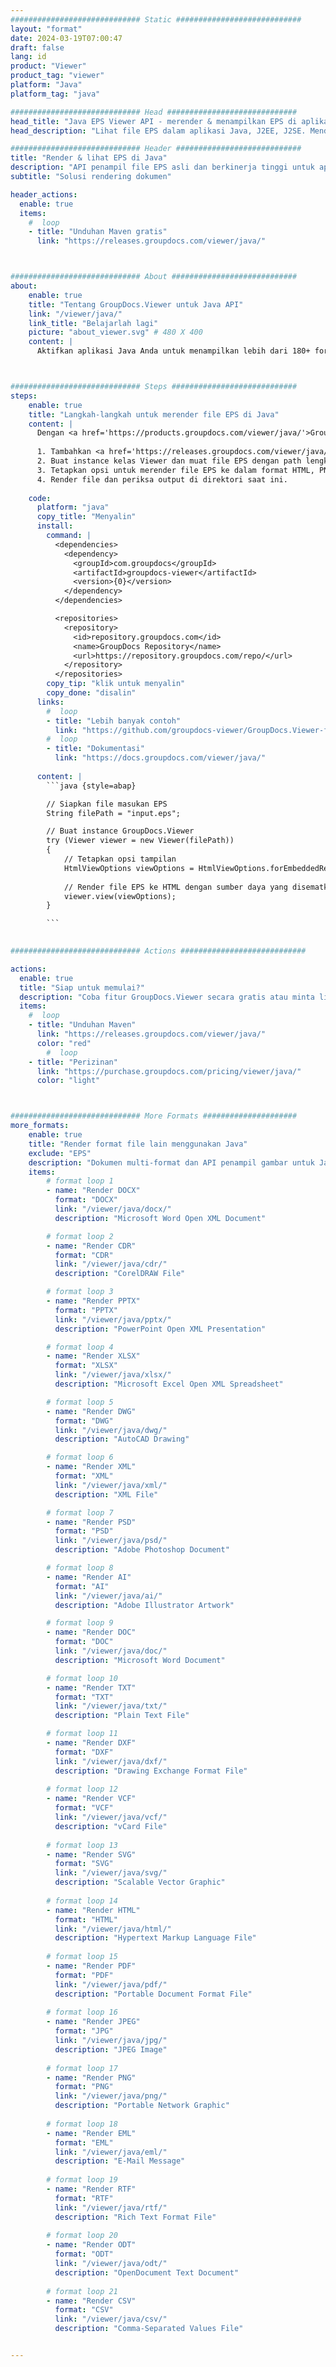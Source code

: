 ```yaml
---
############################# Static ############################
layout: "format"
date: 2024-03-19T07:00:47
draft: false
lang: id
product: "Viewer"
product_tag: "viewer"
platform: "Java"
platform_tag: "java"

############################# Head #############################
head_title: "Java EPS Viewer API - merender & menampilkan EPS di aplikasi Java"
head_description: "Lihat file EPS dalam aplikasi Java, J2EE, J2SE. Mendukung melihat 180+ format file dokumen dan gambar dalam mode HTML, PDF atau gambar dengan fitur-fitur canggih untuk mengelola opsi tampilan dokumen."

############################# Header ############################
title: "Render & lihat EPS di Java" 
description: "API penampil file EPS asli dan berkinerja tinggi untuk aplikasi berbasis Java, J2EE dan J2SE, mendukung berbagai fitur tambahan untuk menyesuaikan tampilan format dokumen keluaran." 
subtitle: "Solusi rendering dokumen" 

header_actions:
  enable: true
  items:
    #  loop
    - title: "Unduhan Maven gratis"
      link: "https://releases.groupdocs.com/viewer/java/"



############################# About ############################
about:
    enable: true
    title: "Tentang GroupDocs.Viewer untuk Java API"
    link: "/viewer/java/"
    link_title: "Belajarlah lagi"
    picture: "about_viewer.svg" # 480 X 400
    content: |
      Aktifkan aplikasi Java Anda untuk menampilkan lebih dari 180+ format file dalam mode HTML, PDF, atau gambar menggunakan GroupDocs.Viewer untuk Java API tanpa menginstal perangkat lunak tambahan apa pun; seperti Microsoft Office, Apache Open Office, Adobe Acrobat Reader dll. Pengembang dapat dengan mudah melihat semua gambar dan jenis dokumen populer termasuk Microsoft Office, OpenDocument, HTML, PDF, Archive, Diagram, Photoshop, AutoCAD dan format bahasa pemrograman di dalam aplikasi Java dengan rendering cepat dan kualitas tertinggi.



############################# Steps ############################
steps:
    enable: true
    title: "Langkah-langkah untuk merender file EPS di Java" 
    content: |
      Dengan <a href='https://products.groupdocs.com/viewer/java/'>GroupDocs.Viewer</a> Anda dapat merender EPS ke HTML, JPEG, PNG, atau PDF dalam beberapa langkah.
      
      1. Tambahkan <a href='https://releases.groupdocs.com/viewer/java/'>GroupDocs.Viewer untuk Java</a> sebagai dependensi pada proyek Anda. 
      2. Buat instance kelas Viewer dan muat file EPS dengan path lengkap.  
      3. Tetapkan opsi untuk merender file EPS ke dalam format HTML, PNG, JPEG, atau PDF. 
      4. Render file dan periksa output di direktori saat ini. 
   
    code:
      platform: "java"
      copy_title: "Menyalin"
      install:
        command: |
          <dependencies>
            <dependency>
              <groupId>com.groupdocs</groupId>
              <artifactId>groupdocs-viewer</artifactId>
              <version>{0}</version>
            </dependency>
          </dependencies>

          <repositories>
            <repository>
              <id>repository.groupdocs.com</id>
              <name>GroupDocs Repository</name>
              <url>https://repository.groupdocs.com/repo/</url>
            </repository>
          </repositories>
        copy_tip: "klik untuk menyalin"
        copy_done: "disalin"
      links:
        #  loop
        - title: "Lebih banyak contoh"
          link: "https://github.com/groupdocs-viewer/GroupDocs.Viewer-for-Java"
        #  loop
        - title: "Dokumentasi"
          link: "https://docs.groupdocs.com/viewer/java/"
          
      content: |
        ```java {style=abap}

        // Siapkan file masukan EPS
        String filePath = "input.eps";

        // Buat instance GroupDocs.Viewer
        try (Viewer viewer = new Viewer(filePath))
        {
            // Tetapkan opsi tampilan
            HtmlViewOptions viewOptions = HtmlViewOptions.forEmbeddedResources();
                
            // Render file EPS ke HTML dengan sumber daya yang disematkan
            viewer.view(viewOptions);
        }

        ```
            

############################# Actions ############################

actions:
  enable: true
  title: "Siap untuk memulai?"
  description: "Coba fitur GroupDocs.Viewer secara gratis atau minta lisensi"
  items:
    #  loop
    - title: "Unduhan Maven"
      link: "https://releases.groupdocs.com/viewer/java/"
      color: "red"
        #  loop
    - title: "Perizinan"
      link: "https://purchase.groupdocs.com/pricing/viewer/java/"
      color: "light"



############################# More Formats #####################
more_formats:
    enable: true
    title: "Render format file lain menggunakan Java"
    exclude: "EPS"
    description: "Dokumen multi-format dan API penampil gambar untuk Java. Lihat beberapa format file populer di bawah ini tanpa pemirsa eksternal."
    items: 
        # format loop 1
        - name: "Render DOCX"
          format: "DOCX"
          link: "/viewer/java/docx/"
          description: "Microsoft Word Open XML Document" 

        # format loop 2
        - name: "Render CDR" 
          format: "CDR"
          link: "/viewer/java/cdr/"
          description: "CorelDRAW File" 

        # format loop 3
        - name: "Render PPTX"
          format: "PPTX"
          link: "/viewer/java/pptx/"
          description: "PowerPoint Open XML Presentation" 

        # format loop 4
        - name: "Render XLSX"
          format: "XLSX"
          link: "/viewer/java/xlsx/"
          description: "Microsoft Excel Open XML Spreadsheet" 

        # format loop 5
        - name: "Render DWG"
          format: "DWG"
          link: "/viewer/java/dwg/"
          description: "AutoCAD Drawing"

        # format loop 6
        - name: "Render XML"
          format: "XML"
          link: "/viewer/java/xml/"
          description: "XML File"

        # format loop 7
        - name: "Render PSD"
          format: "PSD"
          link: "/viewer/java/psd/"
          description: "Adobe Photoshop Document"

        # format loop 8
        - name: "Render AI"
          format: "AI"
          link: "/viewer/java/ai/"
          description: "Adobe Illustrator Artwork"

        # format loop 9
        - name: "Render DOC"
          format: "DOC"
          link: "/viewer/java/doc/"
          description: "Microsoft Word Document" 

        # format loop 10
        - name: "Render TXT" 
          format: "TXT"
          link: "/viewer/java/txt/"
          description: "Plain Text File" 

        # format loop 11
        - name: "Render DXF" 
          format: "DXF"
          link: "/viewer/java/dxf/"
          description: "Drawing Exchange Format File"  
          
        # format loop 12
        - name: "Render VCF"
          format: "VCF"
          link: "/viewer/java/vcf/"
          description: "vCard File"  
              
        # format loop 13
        - name: "Render SVG"
          format: "SVG"
          link: "/viewer/java/svg/"
          description: "Scalable Vector Graphic" 
          
        # format loop 14
        - name: "Render HTML"
          format: "HTML"
          link: "/viewer/java/html/"
          description: "Hypertext Markup Language File" 
          
        # format loop 15
        - name: "Render PDF"
          format: "PDF"
          link: "/viewer/java/pdf/"
          description: "Portable Document Format File"
          
        # format loop 16
        - name: "Render JPEG"
          format: "JPG"
          link: "/viewer/java/jpg/"
          description: "JPEG Image"
          
        # format loop 17
        - name: "Render PNG"
          format: "PNG"
          link: "/viewer/java/png/"
          description: "Portable Network Graphic" 
          
        # format loop 18
        - name: "Render EML"
          format: "EML"
          link: "/viewer/java/eml/"
          description: "E-Mail Message" 
          
        # format loop 19
        - name: "Render RTF"
          format: "RTF"
          link: "/viewer/java/rtf/"
          description: "Rich Text Format File" 
          
        # format loop 20
        - name: "Render ODT"
          format: "ODT"
          link: "/viewer/java/odt/"
          description: "OpenDocument Text Document" 
          
        # format loop 21
        - name: "Render CSV"
          format: "CSV"
          link: "/viewer/java/csv/"
          description: "Comma-Separated Values File" 


---
```

